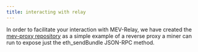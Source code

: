```yaml
---
title: interacting with relay
---
```


In order to facilitate your interaction with MEV-Relay, we have created the [mev-proxy repository](https://github.com/flashbots/mev-proxy) as a simple example of a reverse proxy a miner can run to expose just the eth_sendBundle JSON-RPC method.
